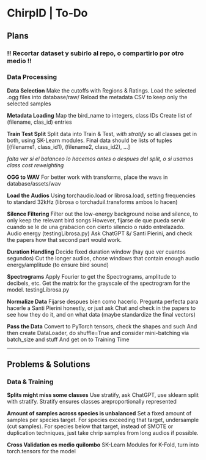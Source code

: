 # ChirpID | To-Do

## Plans

### !! Recortar dataset y subirlo al repo, o compartirlo por otro medio !!

### Data Processing

**Data Selection**
Make the cutoffs with Regions & Ratings. Load the selected .ogg files into database/raw/
Reload the metadata CSV to keep only the selected samples

**Metadata Loading**
Map the bird_name to integers, class IDs
Create list of (filename, clas_id) entries

**Train Test Split**
Split data into Train & Test, *with stratify* so all classes get in both, using SK-Learn modules.
Final data should be lists of tuples [(filename1, class_id1), (filename2, class_id2), ...]

_falta ver si el balanceo lo hacemos antes o despues del split, o si usamos class cost reweighting_

**OGG to WAV**
For better work with transforms, place the wavs in database/assets/wav

**Load the Audios**
Using torchaudio.load or librosa.load, setting frequencies to standard 32kHz (librosa o torchaduil.transforms ambos lo hacen)

**Silence Filtering**
Filter out the low-energy background noise and silence, to only keep the relevant bird songs
However, fijarse de que pueda servir cuando se le de una grabacion con cierto silencio o ruido entrelazado. Audio energy (testingLibrosa.py)
Ask ChatGPT &/ Santi Pierini, and check the papers how that second part would work.

**Duration Handling**
Decide fixed duration window (hay que ver cuantos segundos)
Cut the longer audios, chose windows that contain enough audio energy/amplitude (to ensure bird sound)

**Spectrograms**
Apply Fourier to get the Spectrograms, amplitude to decibels, etc.
Get the matrix for the grayscale of the spectrogram for the model. testingLibrosa.py

**Normalize Data**
Fijarse despues bien como hacerlo. Pregunta perfecta para hacerle a Santi Pierini honestly, or just
ask Chat and check in the papers to see how they do it, and on what data (maybe standardize the final vectors)

**Pass the Data**
Convert to PyTorch tensors, check the shapes and such
And then create DataLoader, do shuffle=True and consider mini-batching via batch_size and stuff
And get on to Training Time

---

## Problems & Solutions

### Data & Training

**Splits might miss some classes**
Use stratify, ask ChatGPT, use sklearn split with stratify. Stratify ensures classes areproportionally represented

**Amount of samples across species is unbalanced**
Set a fixed amount of samples per species target.
For species exceeding that target, undersample (cut samples).
For species below that target, instead of SMOTE or duplication techniques, just take chrip samples from long audios if possible.

**Cross Validation es medio quilombo**
SK-Learn Modules for K-Fold, turn into torch.tensors for the model

